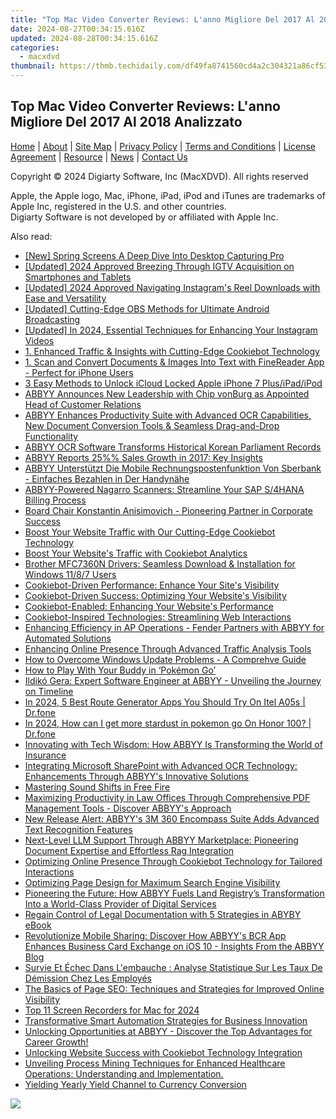 ```yaml
---
title: "Top Mac Video Converter Reviews: L'anno Migliore Del 2017 Al 2018 Analizzato"
date: 2024-08-27T00:34:15.616Z
updated: 2024-08-28T00:34:15.616Z
categories:
  - macxdvd
thumbnail: https://thmb.techidaily.com/df49fa8741560cd4a2c304321a86cf5312094c2923c9c82c5634adc9a69e6807.jpg
---
```


## Top Mac Video Converter Reviews: L'anno Migliore Del 2017 Al 2018 Analizzato

[Home](https://tools.techidaily.com/macxdvd/products/) | [About](https://tools.techidaily.com/macxdvd/products/) | [Site Map](https://tools.techidaily.com/macxdvd/products/) | [Privacy Policy](https://tools.techidaily.com/macxdvd/products/) | [Terms and Conditions](https://tools.techidaily.com/macxdvd/products/) | [License Agreement](https://tools.techidaily.com/macxdvd/products/) | [Resource](https://tools.techidaily.com/macxdvd/products/) | [News](https://tools.techidaily.com/macxdvd/products/) | [Contact Us](https://tools.techidaily.com/macxdvd/products/)

Copyright © 2024 Digiarty Software, Inc (MacXDVD). All rights reserved

Apple, the Apple logo, Mac, iPhone, iPad, iPod and iTunes are trademarks of Apple Inc, registered in the U.S. and other countries.  
Digiarty Software is not developed by or affiliated with Apple Inc.

<ins class="adsbygoogle"
     style="display:block"
     data-ad-format="autorelaxed"
     data-ad-client="ca-pub-7571918770474297"
     data-ad-slot="1223367746"></ins>



<ins class="adsbygoogle"
     style="display:block"
     data-ad-client="ca-pub-7571918770474297"
     data-ad-slot="8358498916"
     data-ad-format="auto"
     data-full-width-responsive="true"></ins>

<span class="atpl-alsoreadstyle">Also read:</span>
<div><ul>
<li><a href="https://visual-screen-recording.techidaily.com/new-spring-screens-a-deep-dive-into-desktop-capturing-pro/"><u>[New] Spring Screens  A Deep Dive Into Desktop Capturing Pro</u></a></li>
<li><a href="https://instagram-clips.techidaily.com/updated-2024-approved-breezing-through-igtv-acquisition-on-smartphones-and-tablets/"><u>[Updated] 2024 Approved  Breezing Through IGTV Acquisition on Smartphones and Tablets</u></a></li>
<li><a href="https://instagram-videos.techidaily.com/updated-2024-approved-navigating-instagrams-reel-downloads-with-ease-and-versatility/"><u>[Updated] 2024 Approved  Navigating Instagram's Reel Downloads with Ease and Versatility</u></a></li>
<li><a href="https://digital-screen-recording.techidaily.com/updated-cutting-edge-obs-methods-for-ultimate-android-broadcasting/"><u>[Updated] Cutting-Edge OBS Methods for Ultimate Android Broadcasting</u></a></li>
<li><a href="https://instagram-clips.techidaily.com/updated-in-2024-essential-techniques-for-enhancing-your-instagram-videos/"><u>[Updated] In 2024, Essential Techniques for Enhancing Your Instagram Videos</u></a></li>
<li><a href="https://some-guidance.techidaily.com/1-enhanced-traffic-and-insights-with-cutting-edge-cookiebot-technology/"><u>1. Enhanced Traffic & Insights with Cutting-Edge Cookiebot Technology</u></a></li>
<li><a href="https://some-guidance.techidaily.com/1-scan-and-convert-documents-and-images-into-text-with-finereader-app-perfect-for-iphone-users/"><u>1. Scan and Convert Documents & Images Into Text with FineReader App - Perfect for iPhone Users</u></a></li>
<li><a href="https://activate-lock.techidaily.com/3-easy-methods-to-unlock-icloud-locked-apple-iphone-7-plusipadipod-by-drfone-ios/"><u>3 Easy Methods to Unlock iCloud Locked Apple iPhone 7 Plus/iPad/iPod</u></a></li>
<li><a href="https://some-guidance.techidaily.com/abbyy-announces-new-leadership-with-chip-vonburg-as-appointed-head-of-customer-relations/"><u>ABBYY Announces New Leadership with Chip vonBurg as Appointed Head of Customer Relations</u></a></li>
<li><a href="https://some-guidance.techidaily.com/abbyy-enhances-productivity-suite-with-advanced-ocr-capabilities-new-document-conversion-tools-and-seamless-drag-and-drop-functionality/"><u>ABBYY Enhances Productivity Suite with Advanced OCR Capabilities, New Document Conversion Tools & Seamless Drag-and-Drop Functionality</u></a></li>
<li><a href="https://some-guidance.techidaily.com/abbyy-ocr-software-transforms-historical-korean-parliament-records/"><u>ABBYY OCR Software Transforms Historical Korean Parliament Records</u></a></li>
<li><a href="https://some-guidance.techidaily.com/abbyy-reports-25-sales-growth-in-2017-key-insights/"><u>ABBYY Reports 25%% Sales Growth in 2017: Key Insights</u></a></li>
<li><a href="https://some-guidance.techidaily.com/abbyy-unterstutzt-die-mobile-rechnungspostenfunktion-von-sberbank-einfaches-bezahlen-in-der-handynahe/"><u>ABBYY Unterstützt Die Mobile Rechnungspostenfunktion Von Sberbank - Einfaches Bezahlen in Der Handynähe</u></a></li>
<li><a href="https://some-guidance.techidaily.com/abbyy-powered-nagarro-scanners-streamline-your-sap-s4hana-billing-process/"><u>ABBYY-Powered Nagarro Scanners: Streamline Your SAP S/4HANA Billing Process</u></a></li>
<li><a href="https://some-guidance.techidaily.com/board-chair-konstantin-anisimovich-pioneering-partner-in-corporate-success/"><u>Board Chair Konstantin Anisimovich - Pioneering Partner in Corporate Success</u></a></li>
<li><a href="https://some-guidance.techidaily.com/boost-your-website-traffic-with-our-cutting-edge-cookiebot-technology/"><u>Boost Your Website Traffic with Our Cutting-Edge Cookiebot Technology</u></a></li>
<li><a href="https://some-guidance.techidaily.com/boost-your-websites-traffic-with-cookiebot-analytics/"><u>Boost Your Website's Traffic with Cookiebot Analytics</u></a></li>
<li><a href="https://hardware-help.techidaily.com/brother-mfc7360n-drivers-seamless-download-and-installation-for-windows-1187-users/"><u>Brother MFC7360N Drivers: Seamless Download & Installation for Windows 11/8/7 Users</u></a></li>
<li><a href="https://some-guidance.techidaily.com/cookiebot-driven-performance-enhance-your-sites-visibility/"><u>Cookiebot-Driven Performance: Enhance Your Site's Visibility</u></a></li>
<li><a href="https://some-guidance.techidaily.com/cookiebot-driven-success-optimizing-your-websites-visibility/"><u>Cookiebot-Driven Success: Optimizing Your Website's Visibility</u></a></li>
<li><a href="https://some-guidance.techidaily.com/cookiebot-enabled-enhancing-your-websites-performance/"><u>Cookiebot-Enabled: Enhancing Your Website's Performance</u></a></li>
<li><a href="https://some-guidance.techidaily.com/cookiebot-inspired-technologies-streamlining-web-interactions/"><u>Cookiebot-Inspired Technologies: Streamlining Web Interactions</u></a></li>
<li><a href="https://some-guidance.techidaily.com/enhancing-efficiency-in-ap-operations-fender-partners-with-abbyy-for-automated-solutions/"><u>Enhancing Efficiency in AP Operations - Fender Partners with ABBYY for Automated Solutions</u></a></li>
<li><a href="https://some-guidance.techidaily.com/enhancing-online-presence-through-advanced-traffic-analysis-tools/"><u>Enhancing Online Presence Through Advanced Traffic Analysis Tools</u></a></li>
<li><a href="https://common-error.techidaily.com/how-to-overcome-windows-update-problems-a-comprehve-guide/"><u>How to Overcome Windows Update Problems - A Comprehve Guide</u></a></li>
<li><a href="https://techno-recovery.techidaily.com/how-to-play-with-your-buddy-in-pokemon-go/"><u>How to Play With Your Buddy in ‘Pokémon Go’</u></a></li>
<li><a href="https://some-guidance.techidaily.com/ildiko-gera-expert-software-engineer-at-abbyy-unveiling-the-journey-on-timeline/"><u>Ildikó Gera: Expert Software Engineer at ABBYY - Unveiling the Journey on Timeline</u></a></li>
<li><a href="https://fake-location.techidaily.com/in-2024-5-best-route-generator-apps-you-should-try-on-itel-a05s-drfone-by-drfone-virtual-android/"><u>In 2024, 5 Best Route Generator Apps You Should Try On Itel A05s | Dr.fone</u></a></li>
<li><a href="https://pokemon-go-android.techidaily.com/in-2024-how-can-i-get-more-stardust-in-pokemon-go-on-honor-100-drfone-by-drfone-virtual-android/"><u>In 2024, How can I get more stardust in pokemon go On Honor 100? | Dr.fone</u></a></li>
<li><a href="https://some-guidance.techidaily.com/innovating-with-tech-wisdom-how-abbyy-is-transforming-the-world-of-insurance/"><u>Innovating with Tech Wisdom: How ABBYY Is Transforming the World of Insurance</u></a></li>
<li><a href="https://some-guidance.techidaily.com/integrating-microsoft-sharepoint-with-advanced-ocr-technology-enhancements-through-abbyys-innovative-solutions/"><u>Integrating Microsoft SharePoint with Advanced OCR Technology: Enhancements Through ABBYY's Innovative Solutions</u></a></li>
<li><a href="https://extra-tips.techidaily.com/mastering-sound-shifts-in-free-fire/"><u>Mastering Sound Shifts in Free Fire</u></a></li>
<li><a href="https://some-guidance.techidaily.com/maximizing-productivity-in-law-offices-through-comprehensive-pdf-management-tools-discover-abbyys-approach/"><u>Maximizing Productivity in Law Offices Through Comprehensive PDF Management Tools - Discover ABBYY's Approach</u></a></li>
<li><a href="https://some-guidance.techidaily.com/new-release-alert-abbyys-3m-360-encompass-suite-adds-advanced-text-recognition-features/"><u>New Release Alert: ABBYY's 3M 360 Encompass Suite Adds Advanced Text Recognition Features</u></a></li>
<li><a href="https://some-guidance.techidaily.com/next-level-llm-support-through-abbyy-marketplace-pioneering-document-expertise-and-effortless-rag-integration/"><u>Next-Level LLM Support Through ABBYY Marketplace: Pioneering Document Expertise and Effortless Rag Integration</u></a></li>
<li><a href="https://some-guidance.techidaily.com/optimizing-online-presence-through-cookiebot-technology-for-tailored-interactions/"><u>Optimizing Online Presence Through Cookiebot Technology for Tailored Interactions</u></a></li>
<li><a href="https://some-guidance.techidaily.com/optimizing-page-design-for-maximum-search-engine-visibility/"><u>Optimizing Page Design for Maximum Search Engine Visibility</u></a></li>
<li><a href="https://some-guidance.techidaily.com/pioneering-the-future-how-abbyy-fuels-land-registrys-transformation-into-a-world-class-provider-of-digital-services/"><u>Pioneering the Future: How ABBYY Fuels Land Registry’s Transformation Into a World-Class Provider of Digital Services</u></a></li>
<li><a href="https://some-guidance.techidaily.com/regain-control-of-legal-documentation-with-5-strategies-in-abyby-ebook/"><u>Regain Control of Legal Documentation with 5 Strategies in ABYBY eBook</u></a></li>
<li><a href="https://some-guidance.techidaily.com/revolutionize-mobile-sharing-discover-how-abbyys-bcr-app-enhances-business-card-exchange-on-ios-10-insights-from-the-abbyy-blog/"><u>Revolutionize Mobile Sharing: Discover How ABBYY's BCR App Enhances Business Card Exchange on iOS 10 - Insights From the ABBYY Blog</u></a></li>
<li><a href="https://some-guidance.techidaily.com/survie-et-echec-dans-lembauche-analyse-statistique-sur-les-taux-de-demission-chez-les-employes/"><u>Survie Et Échec Dans L'embauche : Analyse Statistique Sur Les Taux De Démission Chez Les Employés</u></a></li>
<li><a href="https://some-guidance.techidaily.com/the-basics-of-page-seo-techniques-and-strategies-for-improved-online-visibility/"><u>The Basics of Page SEO: Techniques and Strategies for Improved Online Visibility</u></a></li>
<li><a href="https://video-screen-grab.techidaily.com/top-11-screen-recorders-for-mac-for-2024/"><u>Top 11 Screen Recorders for Mac for 2024</u></a></li>
<li><a href="https://some-guidance.techidaily.com/transformative-smart-automation-strategies-for-business-innovation/"><u>Transformative Smart Automation Strategies for Business Innovation</u></a></li>
<li><a href="https://some-guidance.techidaily.com/unlocking-opportunities-at-abbyy-discover-the-top-advantages-for-career-growth/"><u>Unlocking Opportunities at ABBYY - Discover the Top Advantages for Career Growth!</u></a></li>
<li><a href="https://some-guidance.techidaily.com/unlocking-website-success-with-cookiebot-technology-integration/"><u>Unlocking Website Success with Cookiebot Technology Integration</u></a></li>
<li><a href="https://some-guidance.techidaily.com/unveiling-process-mining-techniques-for-enhanced-healthcare-operations-understanding-and-implementation/"><u>Unveiling Process Mining Techniques for Enhanced Healthcare Operations: Understanding and Implementation.</u></a></li>
<li><a href="https://youtube-clips.techidaily.com/yielding-yearly-yield-channel-to-currency-conversion/"><u>Yielding Yearly Yield  Channel to Currency Conversion</u></a></li>
</ul></div>

<!-- affiliate ads begin -->
<a href="https://store.movavi.com/affiliate.php?ACCOUNT=MOVAVI&AFFILIATE=108875&PATH=https%3A%2F%2Fwww.movavi.com%3FAFFILIATE%3D108875%26RESOURCE%3DMovavi%2BVideo%2BConverter%2BBox"><img src="https://mcusercontent.com/0885a03ded3d480dca9287f12/images/8020c1dc-518e-3bdf-6e7b-e6d1bdf1597b.jpg" border="0"></a>
<!-- affiliate ads end -->